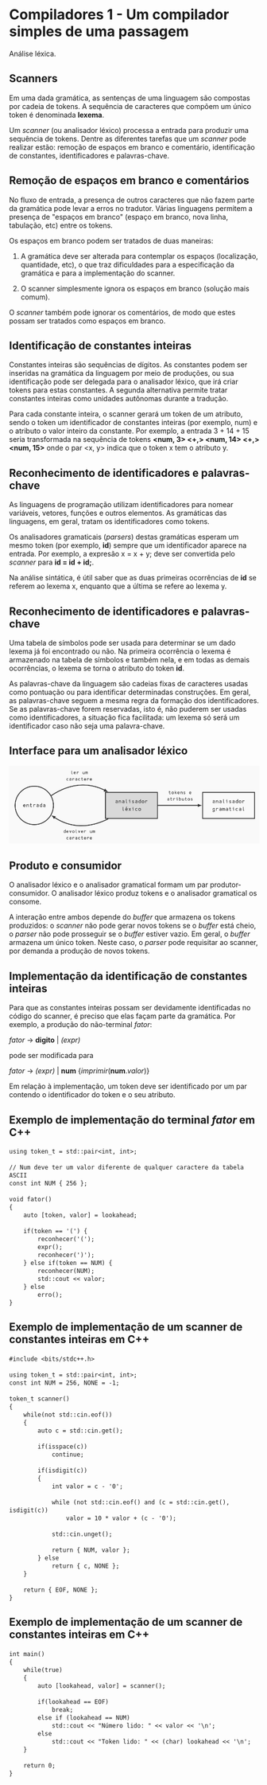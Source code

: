 # Compiladores 1 - Um compilador simples de uma passagem

Análise léxica.

## Scanners

Em uma dada gramática, as sentenças de uma linguagem são compostas por cadeia de tokens. A sequência de caracteres que compõem um único token é denominada **lexema**.

Um *scanner* (ou analisador léxico) processa a entrada para produzir uma sequência de tokens. Dentre as diferentes tarefas que um *scanner* pode realizar estão: remoção de espaços em branco e comentário, identificação de constantes, identificadores e palavras-chave.

## Remoção de espaços em branco e comentários

No fluxo de entrada, a presença de outros caracteres que não fazem parte da gramática pode levar a erros no tradutor. Várias linguagens permitem a presença de "espaços em branco" (espaço em branco, nova linha, tabulação, etc) entre os tokens. 

Os espaços em branco podem ser tratados de duas maneiras:

1. A gramática deve ser alterada para contemplar os espaços (localização, quantidade, etc), o que traz dificuldades para a especificação da gramática e para a implementação do scanner.

2. O scanner simplesmente ignora os espaços em branco (solução mais comum).

O *scanner* também pode ignorar os comentários, de modo que estes possam ser tratados como espaços em branco.

## Identificação de constantes inteiras

Constantes inteiras são sequências de dígitos. As constantes podem ser inseridas na gramática da linguagem por meio de produções, ou sua identificação pode ser delegada para o analisador léxico, que irá criar tokens para estas constantes. A segunda alternativa permite tratar constantes inteiras como unidades autônomas durante a tradução.

Para cada constante inteira, o scanner gerará um token de um atributo, sendo o token um identificador de constantes inteiras (por exemplo, num) e o atributo o valor inteiro da constante. Por exemplo, a entrada 3 + 14 + 15 seria transformada na sequência de tokens **<num, 3> <+,> <num, 14> <+,> <num, 15>** onde o par <x, y> indica que o token x tem o atributo y. 

## Reconhecimento de identificadores e palavras-chave

As linguagens de programação utilizam identificadores para nomear variáveis, vetores, funções e outros elementos. As gramáticas das linguagens, em geral, tratam os identificadores como tokens.

Os analisadores gramaticais (*parsers*) destas gramáticas esperam um mesmo token (por exemplo, **id**) sempre que um identificador aparece na entrada. Por exemplo, a expresão x = x + y; deve ser convertida pelo *scanner* para **id = id + id;**.

Na análise sintática, é útil saber que as duas primeiras ocorrências de **id** se referem ao lexema x, enquanto que a última se refere ao lexema y.

## Reconhecimento de identificadores e palavras-chave

Uma tabela de símbolos pode ser usada para determinar se um dado lexema já foi encontrado ou não. Na primeira ocorrência o lexema é armazenado na tabela de símbolos e também nela, e em todas as demais ocorrências, o lexema se torna o atributo do token **id**.

As palavras-chave da linguagem são cadeias fixas de caracteres usadas como pontuação ou para identificar determinadas construções. Em geral, as palavras-chave seguem a mesma regra da formação dos identificadores. Se as palavras-chave forem reservadas, isto é, não puderem ser usadas como identificadores, a situação fica facilitada: um lexema só será um identificador caso não seja uma palavra-chave.

## Interface para um analisador léxico

![imagem1](https://github.com/owhenrique/COMPILADORES_studies/blob/main/img/aula2-6/Captura%20de%20tela%20de%202022-12-04%2015-39-36.png)

## Produto e consumidor

O analisador léxico e o analisador gramatical formam um par produtor-consumidor. O analisador léxico produz tokens e o analisador gramatical os consome.

A interação entre ambos depende do *buffer* que armazena os tokens produzidos: o *scanner* não pode gerar novos tokens se o *buffer* está cheio, o *parser* não pode prosseguir se o *buffer* estiver vazio. Em geral, o *buffer* armazena um único token. Neste caso, o *parser* pode requisitar ao scanner, por demanda a produção de novos tokens.

## Implementação da identificação de constantes inteiras

Para que as constantes inteiras possam ser devidamente identificadas no código do scanner, é preciso que elas façam parte da gramática. Por exemplo, a produção do não-terminal *fator*:

*fator* -> **digito** | *(expr)*

pode ser modificada para

*fator* -> *(expr)* | **num** {*imprimir*(**num**.*valor*)}

Em relação à implementação, um token deve ser identificado por um par contendo o identificador do token e o seu atributo.

## Exemplo de implementação do terminal *fator* em C++

```
using token_t = std::pair<int, int>;

// Num deve ter um valor diferente de qualquer caractere da tabela ASCII
const int NUM { 256 };

void fator()
{
    auto [token, valor] = lookahead;

    if(token == '(') {
        reconhecer('(');
        expr();
        reconhecer(')');
    } else if(token == NUM) {
        reconhecer(NUM);
        std::cout << valor;
    } else
        erro();
}
```

## Exemplo de implementação de um scanner de constantes inteiras em C++

```
#include <bits/stdc++.h>

using token_t = std::pair<int, int>;
const int NUM = 256, NONE = -1;

token_t scanner()
{
    while(not std::cin.eof())
    {
        auto c = std::cin.get();

        if(isspace(c))
            continue;

        if(isdigit(c))
        {
            int valor = c - '0';

            while (not std::cin.eof() and (c = std::cin.get(), isdigit(c))
                valor = 10 * valor + (c - '0');

            std::cin.unget();

            return { NUM, valor };
        } else
            return { c, NONE };
    }

    return { EOF, NONE };
}
```

## Exemplo de implementação de um scanner de constantes inteiras em C++

```
int main()
{
    while(true)
    {
        auto [lookahead, valor] = scanner();

        if(lookahead == EOF)
            break;
        else if (lookahead == NUM)
            std::cout << "Número lido: " << valor << '\n';
        else
            std::cout << "Token lido: " << (char) lookahead << '\n';
    }

    return 0;
}
```
